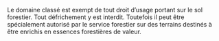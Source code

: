 Le domaine classé est exempt de tout droit d’usage portant sur le sol forestier. Tout défrichement y est interdit. Toutefois il peut être spécialement autorisé par le service forestier sur des terrains destinés à être enrichis en essences forestières de valeur.